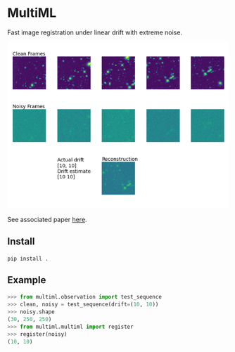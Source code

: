 # MultiML

Fast image registration under linear drift with extreme noise.

![](readme_picture.png)

See associated paper [here](https://github.com/evidlo/ICIP2022).

## Install

    pip install .
    
## Example

``` python
>>> from multiml.observation import test_sequence
>>> clean, noisy = test_sequence(drift=(10, 10))
>>> noisy.shape
(30, 250, 250)
>>> from multiml.multiml import register
>>> register(noisy)
(10, 10)
```

    
    
